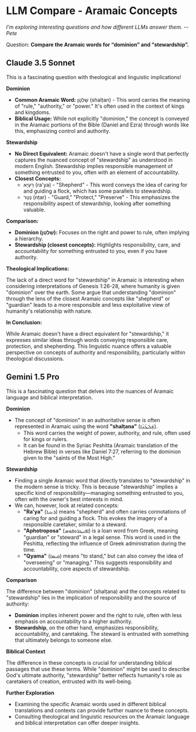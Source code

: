 # LLM Compare - Aramaic Concepts

_I'm exploring interesting questions and how different LLMs answer them. -- Pete_

Question: **Compare the Aramaic words for “dominion” and “stewardship”.**

## Claude 3.5 Sonnet

This is a fascinating question with theological and linguistic implications! 

**Dominion**

* **Common Aramaic Word:**  שָׁלְטָן (shalṭan) - This word carries the meaning of "rule," "authority," or "power." It's often used in the context of kings and kingdoms. 
* **Biblical Usage:** While not explicitly "dominion," the concept is conveyed in the Aramaic portions of the Bible (Daniel and Ezra) through words like this, emphasizing control and authority.

**Stewardship**

* **No Direct Equivalent:**  Aramaic doesn't have a single word that perfectly captures the nuanced concept of "stewardship" as understood in modern English. Stewardship implies responsible management of something entrusted to you, often with an element of accountability.
* **Closest Concepts:** 
    * רַעְיָא (ra'ya) - "Shepherd" - This word conveys the idea of caring for and guiding a flock, which has some parallels to stewardship.
    * נְטַר (nṭar) - "Guard," "Protect," "Preserve" -  This emphasizes the responsibility aspect of stewardship, looking after something valuable.

**Comparison:**

* **Dominion (שָׁלְטָן):**  Focuses on the right and power to rule, often implying a hierarchy.
* **Stewardship (closest concepts):** Highlights responsibility, care, and accountability for something entrusted to you, even if you have authority.

**Theological Implications:**

The lack of a direct word for "stewardship" in Aramaic is interesting when considering interpretations of Genesis 1:26-28, where humanity is given "dominion" over the earth. Some argue that understanding "dominion" through the lens of the closest Aramaic concepts like "shepherd" or "guardian" leads to a more responsible and less exploitative view of humanity's relationship with nature. 

**In Conclusion:**

While Aramaic doesn't have a direct equivalent for "stewardship," it expresses similar ideas through words conveying responsible care, protection, and shepherding. This linguistic nuance offers a valuable perspective on concepts of authority and responsibility, particularly within theological discussions. 

## Gemini 1.5 Pro

This is a fascinating question that delves into the nuances of Aramaic language and biblical interpretation. 

**Dominion**

* The concept of "dominion" in an authoritative sense is often represented in Aramaic using the word **"shalṭana"** (ܫܲܠܛܵܢܵܐ). 
    * This word carries the weight of power, authority, and rule, often used for kings or rulers.
    * It can be found in the Syriac Peshitta (Aramaic translation of the Hebrew Bible) in verses like Daniel 7:27, referring to the dominion given to the "saints of the Most High."

**Stewardship**

* Finding a single Aramaic word that directly translates to "stewardship" in the modern sense is tricky. This is because "stewardship" implies a specific kind of responsibility—managing something entrusted to you, often with the owner's best interests in mind. 
* We can, however, look at related concepts:
    * **"Ra'ya"** (ܪܥܝܐ) means "shepherd" and often carries connotations of caring for and guiding a flock. This evokes the imagery of a responsible caretaker, similar to a steward.
    * **"Aphotroposa"** (ܐܦܝܛܪܘܦܘܣ) is a loan word from Greek, meaning "guardian" or "steward" in a legal sense. This word is used in the Peshitta, reflecting the influence of Greek administration during the time.
    * **"Qyama"** (ܩܝܡܐ)  means "to stand," but can also convey the idea of "overseeing" or "managing." This suggests responsibility and accountability, core aspects of stewardship.

**Comparison**

The difference between "dominion" (shalṭana) and the concepts related to "stewardship" lies in the implication of responsibility and the source of authority:

* **Dominion** implies inherent power and the right to rule, often with less emphasis on accountability to a higher authority.
* **Stewardship**, on the other hand, emphasizes responsibility, accountability, and caretaking. The steward is entrusted with something that ultimately belongs to someone else.

**Biblical Context**

The difference in these concepts is crucial for understanding biblical passages that use these terms. While "dominion" might be used to describe God's ultimate authority, "stewardship" better reflects humanity's role as caretakers of creation, entrusted with its well-being.

**Further Exploration**

* Examining the specific Aramaic words used in different biblical translations and contexts can provide further nuance to these concepts.
* Consulting theological and linguistic resources on the Aramaic language and biblical interpretation can offer deeper insights. 
